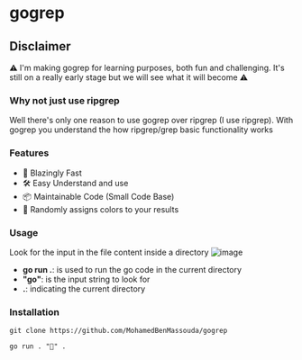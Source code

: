 # gogrep
## Disclaimer
⚠️ I'm making gogrep for learning purposes, both fun and challenging. It's still on a really early stage but we will see what it will become ⚠️

### Why not just use ripgrep
Well there's only one reason to use gogrep over ripgrep (I use ripgrep).
With gogrep you understand the how ripgrep/grep basic functionality works

### Features
- 🚀 Blazingly Fast
- 🛠️ Easy Understand and use
- 📦 Maintainable Code (Small Code Base)
- 🎨 Randomly assigns colors to your results

### Usage
Look for the input in the file content inside a directory
![image](https://github.com/MohamedBenMassouda/gogrep/assets/55658633/13cf13ac-66fd-4466-b206-13d38713c207) <br>
- <b>go run .</b>: is used to run the go code in the current directory
- <b>"go"</b>: is the input string to look for
- <b>.</b>: indicating the current directory

### Installation
```
git clone https://github.com/MohamedBenMassouda/gogrep
```
```
go run . "🚀" .
```
